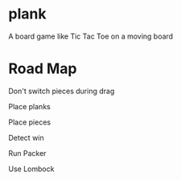 plank
=====

A board game like Tic Tac Toe on a moving board

Road Map
========
Don't switch pieces during drag

Place planks

Place pieces

Detect win

Run Packer

Use Lombock
